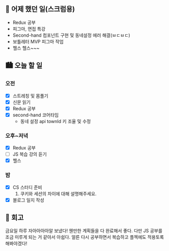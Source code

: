 ## 🌃 어제 했던 일(스크럼용)

- Redux 공부
- 피그마, 면접 특강
- Second-hand 컴포넌트 구현 및 동네설정 에러 해결(ㅂㄷㅂㄷ)
- 보틀레터 MVP 피그마 작업
- 헬스 헬스~~~

## 🏙️ 오늘 할 일

### 오전

- [x] 스트레칭 및 몸풀기
- [x] 신문 읽기
- [x] Redux 공부
- [x] second-hand 코어타임
  - 동네 설정 api townId 키 조율 및 수정

### 오후~저녁

- [x] Redux 공부
- [ ] JS 복습 강의 듣기
- [x] 헬스

### 밤

- [x] CS 스터디 준비
  1. 쿠키와 세션의 차이에 대해 설명해주세요.
- [x] 블로그 일지 작성

## 🌆 회고

금요일 하루 자아아아아알 보냈다! 웬만한 계획들을 다 완료해서 좋다. 다만 JS 공부를 조금 미루게 되는 거 같아서 아쉽다. 얼른 다시 공부하면서 복습하고 플젝에도
적용토록 해봐야겠다!